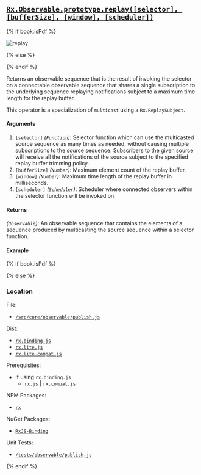 ## [`Rx.Observable.prototype.replay([selector], [bufferSize], [window], [scheduler])`](https://github.com/Reactive-Extensions/RxJS/blob/master/src/core/linq/observable/replay.js)

{% if book.isPdf %}

![replay](http://reactivex.io/documentation/operators/images/replay.png)

{% else %}



{% endif %}

Returns an observable sequence that is the result of invoking the selector on a connectable observable sequence that shares a single subscription to the underlying sequence replaying notifications subject to a maximum time length for the replay buffer.

This operator is a specialization of `multicast` using a `Rx.ReplaySubject`.

#### Arguments
1. `[selector]` *(`Function`)*: Selector function which can use the multicasted source sequence as many times as needed, without causing multiple subscriptions to the source sequence. Subscribers to the given source will receive all the notifications of the source subject to the specified replay buffer trimming policy.
2. `[bufferSize]` *(`Number`)*: Maximum element count of the replay buffer.
3. `[window]` *(`Number`)*: Maximum time length of the replay buffer in milliseconds.
4. `[scheduler]` *(`Scheduler`)*: Scheduler where connected observers within the selector function will be invoked on.
 
#### Returns
*(`Observable`)*: An observable sequence that contains the elements of a sequence produced by multicasting the source sequence within a selector function.

#### Example

[](http://jsbin.com/bokamu/1/embed?js,console)

{% if book.isPdf %}



{% else %}

### Location

File:
- [`/src/core/observable/publish.js`](https://github.com/Reactive-Extensions/RxJS/blob/master/src/core/linq/observable/publish.js)

Dist:
- [`rx.binding.js`](https://github.com/Reactive-Extensions/RxJS/blob/master/rx.binding.js)
- [`rx.lite.js`](https://github.com/Reactive-Extensions/RxJS/blob/master/rx.lite.js)
- [`rx.lite.compat.js`](https://github.com/Reactive-Extensions/RxJS/blob/master/rx.lite.compat.js)

Prerequisites:
- If using `rx.binding.js`
  - [`rx.js`](https://github.com/Reactive-Extensions/RxJS/blob/master/dist/rx.js) | [`rx.compat.js`](https://github.com/Reactive-Extensions/RxJS/blob/master/dist/rx.compat.js)

NPM Packages:
- [`rx`](https://www.npmjs.org/package/rx)

NuGet Packages:
- [`RxJS-Binding`](http://www.nuget.org/packages/RxJS-Binding/)

Unit Tests:
- [`/tests/observable/publish.js`](https://github.com/Reactive-Extensions/RxJS/blob/master/tests/observable/publish.js)

{% endif %}